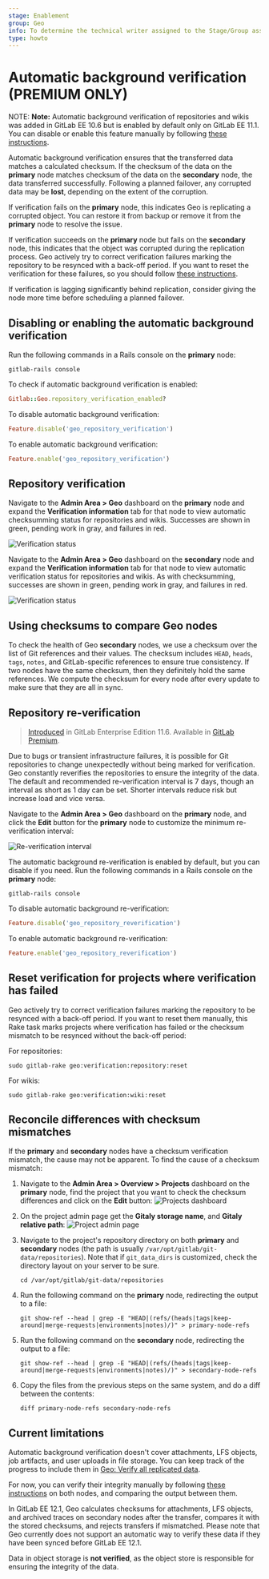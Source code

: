 ```yaml
---
stage: Enablement
group: Geo
info: To determine the technical writer assigned to the Stage/Group associated with this page, see https://about.gitlab.com/handbook/engineering/ux/technical-writing/#designated-technical-writers
type: howto
---
```


# Automatic background verification **(PREMIUM ONLY)**

NOTE: **Note:**
Automatic background verification of repositories and wikis was added in
GitLab EE 10.6 but is enabled by default only on GitLab EE 11.1. You can
disable or enable this feature manually by following
[these instructions](#disabling-or-enabling-the-automatic-background-verification).

Automatic background verification ensures that the transferred data matches a
calculated checksum. If the checksum of the data on the **primary** node matches checksum of the
data on the **secondary** node, the data transferred successfully. Following a planned failover,
any corrupted data may be **lost**, depending on the extent of the corruption.

If verification fails on the **primary** node, this indicates Geo is replicating a corrupted object.
You can restore it from backup or remove it from the **primary** node to resolve the issue.

If verification succeeds on the **primary** node but fails on the **secondary** node,
this indicates that the object was corrupted during the replication process.
Geo actively try to correct verification failures marking the repository to
be resynced with a back-off period. If you want to reset the verification for
these failures, so you should follow [these instructions](background_verification.md#reset-verification-for-projects-where-verification-has-failed).

If verification is lagging significantly behind replication, consider giving
the node more time before scheduling a planned failover.

## Disabling or enabling the automatic background verification

Run the following commands in a Rails console on the **primary** node:

```shell
gitlab-rails console
```

To check if automatic background verification is enabled:

```ruby
Gitlab::Geo.repository_verification_enabled?
```

To disable automatic background verification:

```ruby
Feature.disable('geo_repository_verification')
```

To enable automatic background verification:

```ruby
Feature.enable('geo_repository_verification')
```

## Repository verification

Navigate to the **Admin Area > Geo** dashboard on the **primary** node and expand
the **Verification information** tab for that node to view automatic checksumming
status for repositories and wikis. Successes are shown in green, pending work
in gray, and failures in red.

![Verification status](img/verification-status-primary.png)

Navigate to the **Admin Area > Geo** dashboard on the **secondary** node and expand
the **Verification information** tab for that node to view automatic verification
status for repositories and wikis. As with checksumming, successes are shown in
green, pending work in gray, and failures in red.

![Verification status](img/verification-status-secondary.png)

## Using checksums to compare Geo nodes

To check the health of Geo **secondary** nodes, we use a checksum over the list of
Git references and their values. The checksum includes `HEAD`, `heads`, `tags`,
`notes`, and GitLab-specific references to ensure true consistency. If two nodes
have the same checksum, then they definitely hold the same references. We compute
the checksum for every node after every update to make sure that they are all
in sync.

## Repository re-verification

> [Introduced](https://gitlab.com/gitlab-org/gitlab/-/merge_requests/8550) in GitLab Enterprise Edition 11.6. Available in [GitLab Premium](https://about.gitlab.com/pricing/).

Due to bugs or transient infrastructure failures, it is possible for Git
repositories to change unexpectedly without being marked for verification.
Geo constantly reverifies the repositories to ensure the integrity of the
data. The default and recommended re-verification interval is 7 days, though
an interval as short as 1 day can be set. Shorter intervals reduce risk but
increase load and vice versa.

Navigate to the **Admin Area > Geo** dashboard on the **primary** node, and
click the **Edit** button for the **primary** node to customize the minimum
re-verification interval:

![Re-verification interval](img/reverification-interval.png)

The automatic background re-verification is enabled by default, but you can
disable if you need. Run the following commands in a Rails console on the
**primary** node:

```shell
gitlab-rails console
```

To disable automatic background re-verification:

```ruby
Feature.disable('geo_repository_reverification')
```

To enable automatic background re-verification:

```ruby
Feature.enable('geo_repository_reverification')
```

## Reset verification for projects where verification has failed

Geo actively try to correct verification failures marking the repository to
be resynced with a back-off period. If you want to reset them manually, this
Rake task marks projects where verification has failed or the checksum mismatch
to be resynced without the back-off period:

For repositories:

```shell
sudo gitlab-rake geo:verification:repository:reset
```

For wikis:

```shell
sudo gitlab-rake geo:verification:wiki:reset
```

## Reconcile differences with checksum mismatches

If the **primary** and **secondary** nodes have a checksum verification mismatch, the cause may not be apparent. To find the cause of a checksum mismatch:

1. Navigate to the **Admin Area > Overview > Projects** dashboard on the **primary** node, find the
   project that you want to check the checksum differences and click on the
   **Edit** button:
   ![Projects dashboard](img/checksum-differences-admin-projects.png)

1. On the project admin page get the **Gitaly storage name**, and **Gitaly relative path**:
   ![Project admin page](img/checksum-differences-admin-project-page.png)

1. Navigate to the project's repository directory on both **primary** and **secondary** nodes
   (the path is usually `/var/opt/gitlab/git-data/repositories`). Note that if `git_data_dirs`
   is customized, check the directory layout on your server to be sure.

   ```shell
   cd /var/opt/gitlab/git-data/repositories
   ```

1. Run the following command on the **primary** node, redirecting the output to a file:

   ```shell
   git show-ref --head | grep -E "HEAD|(refs/(heads|tags|keep-around|merge-requests|environments|notes)/)" > primary-node-refs
   ```

1. Run the following command on the **secondary** node, redirecting the output to a file:

   ```shell
   git show-ref --head | grep -E "HEAD|(refs/(heads|tags|keep-around|merge-requests|environments|notes)/)" > secondary-node-refs
   ```

1. Copy the files from the previous steps on the same system, and do a diff between the contents:

   ```shell
   diff primary-node-refs secondary-node-refs
   ```

## Current limitations

Automatic background verification doesn't cover attachments, LFS objects,
job artifacts, and user uploads in file storage. You can keep track of the
progress to include them in [Geo: Verify all replicated data](https://gitlab.com/groups/gitlab-org/-/epics/1430).

For now, you can verify their integrity
manually by following [these instructions](../../raketasks/check.md) on both
nodes, and comparing the output between them.

In GitLab EE 12.1, Geo calculates checksums for attachments, LFS objects, and
archived traces on secondary nodes after the transfer, compares it with the
stored checksums, and rejects transfers if mismatched. Please note that Geo
currently does not support an automatic way to verify these data if they have
been synced before GitLab EE 12.1.

Data in object storage is **not verified**, as the object store is responsible
for ensuring the integrity of the data.
